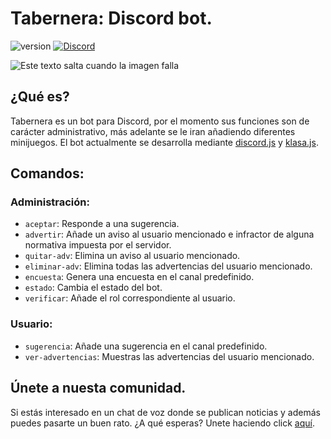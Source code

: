 # Tabernera: Discord bot.
![version](https://img.shields.io/badge/version-0.1-brightgreen.svg) [![Discord](https://discordapp.com/api/guilds/375828283184513033/embed.png)](https://discord.gg/enjYrQt)

![Este texto salta cuando la imagen falla](https://trello-attachments.s3.amazonaws.com/5a9400d6416e09446aa28138/5a9d2aa5a5ffb2ecee551770/99a5db1c910d66d8ba77511fe46adf86/Avatar_-_Tabernera.png)

## ¿Qué es?
Tabernera es un bot para Discord, por el momento sus funciones son de carácter administrativo, más adelante se le iran añadiendo diferentes minijuegos. El bot actualmente se desarrolla mediante [discord.js](https://discord.js.org/#/) y [klasa.js](https://klasa.js.org/#/).

## Comandos:
### Administración:
- `aceptar`: Responde a una sugerencia.
- `advertir`: Añade un aviso al usuario mencionado e infractor de alguna normativa impuesta por el servidor.
- `quitar-adv`: Elimina un aviso al usuario mencionado.
- `eliminar-adv`: Elimina todas las advertencias del usuario mencionado.
- `encuesta`: Genera una encuesta en el canal predefinido.
- `estado`: Cambia el estado del bot.
- `verificar`: Añade el rol correspondiente al usuario.

### Usuario:
- `sugerencia`: Añade una sugerencia en el canal predefinido.
- `ver-advertencias`: Muestras las advertencias del usuario mencionado.

## Únete a nuesta comunidad.
Si estás interesado en un chat de voz donde se publican noticias y además puedes pasarte un buen rato. ¿A qué esperas? Unete haciendo click [aquí](https://discord.gg/enjYrQt). 
